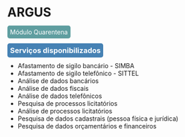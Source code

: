 # ARGUS 

<span style="background-color: #5F9EA0; border-radius: 5px; padding: 6px; color: #FFFFFF ">Módulo Quarentena</span>

### <span style="background-color: #4682B4; border-radius: 5px; padding: 6px; color: #FFFFFF">Serviços disponibilizados</span>
<ul class="seletor">
    <li> Afastamento de sigilo bancário - SIMBA </li>
    <li> Afastamento de sigilo telefônico - SITTEL </li>
    <li> Análise de dados bancários </li>
    <li> Análise de dados fiscais </li>  
    <li> Análise de dados telefônicos </li> 
    <li> Pesquisa de processos licitatórios </li> 
    <li> Análise de processos licitatórios </li>
    <li> Pesquisa de dados cadastrais (pessoa física e jurídica) </li>
    <li> Pesquisa de dados orçamentários e financeiros </li>
</ul><br>


